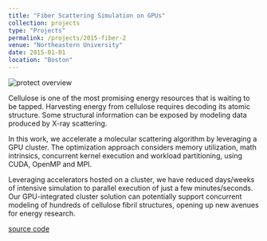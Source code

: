 ```yaml
---
title: "Fiber Scattering Simulation on GPUs"
collection: projects 
type: "Projects"
permalink: /projects/2015-fiber-2
venue: "Northeastern University"
date: 2015-01-01
location: "Boston"
---
```


![protect overview](https://leimingyu.github.io/images/projects/fiber_sim_overview.png)

Cellulose is one of the most promising energy resources that is waiting to be tapped. Harvesting energy from cellulose requires decoding its atomic structure. Some structural information can be exposed by modeling data produced by X-ray scattering.

In this work, we accelerate a molecular scattering algorithm by leveraging a GPU cluster. The optimization approach considers memory utilization, math intrinsics, concurrent kernel execution and workload partitioning, using CUDA, OpenMP and MPI.

Leveraging accelerators hosted on a cluster, we have reduced days/weeks of intensive simulation to parallel execution of just a few minutes/seconds. Our GPU-integrated cluster solution can potentially support concurrent modeling of hundreds of cellulose fibril structures, opening up new avenues for energy research.

[source code](https://xxxx)

